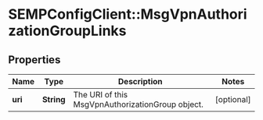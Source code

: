 # SEMPConfigClient::MsgVpnAuthorizationGroupLinks

## Properties
Name | Type | Description | Notes
------------ | ------------- | ------------- | -------------
**uri** | **String** | The URI of this MsgVpnAuthorizationGroup object. | [optional] 


